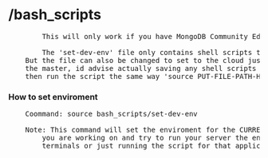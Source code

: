 # /bash_scripts
<pre>
        This will only work if you have MongoDB Community Edition Installed (Mongo DB local) 

        The 'set-dev-env' file only contains shell scripts to set the enviroment for only testing and development to only a LOCAL mongoose database. 
    But the file can also be changed to set to the cloud just change the value of the database connection string. But dont push that version to
    the master, id advise actually saving any shell scripts you want to run outside of the applicaton and in another directory on your computer
    then run the script the same way 'source PUT-FILE-PATH-HERE'
</pre>
### How to set enviroment 
<pre>
    Coommand: source bash_scripts/set-dev-env

    Note: This command will set the enviroment for the CURRENT SHELL that you are in. So if you go to another application
        you are working on and try to run your server the enviroment WILL STILL BE the same. So I advise working on applications on seperate
        terminals or just running the script for that application & overwrite the Enviroment Variables before running the server 
</pre>

